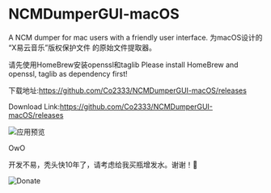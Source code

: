 # NCMDumperGUI-macOS

A NCM dumper for mac users with a friendly user interface.
为macOS设计的 “X易云音乐”版权保护文件 的原始文件提取器。

请先使用HomeBrew安装openssl和taglib
Please install HomeBrew and openssl, taglib as dependency first!

下载地址:https://github.com/Co2333/NCMDumperGUI-macOS/releases

Download Link:https://github.com/Co2333/NCMDumperGUI-macOS/releases

![应用预览](https://github.com/Co2333/NCMDumperGUI-macOS/blob/master/Preview.png)




OwO



开发不易，秃头快10年了，请考虑给我买瓶增发水。谢谢！🙏

![Donate](https://github.com/Co2333/NCMDumperGUI-macOS/blob/master/0.jpeg)
